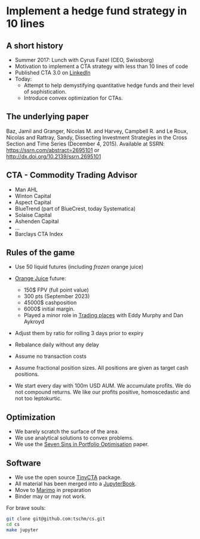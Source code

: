 # Implement a hedge fund strategy in 10 lines

## A short history

* Summer 2017: Lunch with Cyrus Fazel (CEO, Swissborg)
* Motivation to implement a CTA strategy with less than 10 lines of code
* Published CTA 3.0 on [LinkedIn](https://www.linkedin.com/pulse/implement-cta-less-than-10-lines-code-thomas-schmelzer/)
* Today:
  * Attempt to help demystifying quantitative hedge funds and
    their level of sophistication.
  * Introduce convex optimization for CTAs.

## The underlying paper

Baz, Jamil and Granger, Nicolas M. and Harvey, Campbell R.
and Le Roux, Nicolas and Rattray, Sandy,
Dissecting Investment Strategies in the Cross Section
and Time Series (December 4, 2015).
Available at SSRN: <https://ssrn.com/abstract=2695101> or
<http://dx.doi.org/10.2139/ssrn.2695101>

## CTA - Commodity Trading Advisor

* Man AHL
* Winton Capital
* Aspect Capital
* BlueTrend (part of BlueCrest, today Systematica)
* Solaise Capital
* Ashenden Capital
* ...
* Barclays CTA Index

## Rules of the game

* Use 50 liquid futures (including *frozen* orange juice)
* [Orange Juice](https://www.investing.com/commodities/orange-juice) future:

  * 150$ FPV (full point value)
  * 300 pts (September 2023)
  * 45000$ cashposition
  * 6000$ initial margin.
  * Played a minor role in [Trading places](https://en.wikipedia.org/wiki/Trading_Places)
    with Eddy Murphy and Dan Aykroyd

* Adjust them by ratio for rolling 3 days prior to expiry
* Rebalance daily without any delay
* Assume no transaction costs
* Assume fractional position sizes. All positions are given
  as target cash positions.
* We start every day with 100m USD AUM. We accumulate profits.
  We do not compound returns.
  We like our profits positive, homoscedastic and not too leptokurtic.

## Optimization

* We barely scratch the surface of the area.
* We use analytical solutions to convex problems.
* We use the [Seven Sins in Portfolio Optimisation](https://arxiv.org/abs/1310.3396)
  paper.

## Software

* We use the open source [TinyCTA](https://pypi.org/project/TinyCTA/) package.
* All material has been merged into a [JupyterBook](https://jupyterbook.org/en/stable/intro.html).
* Move to [Marimo](https://github.com/marimo-team/marimo) in preparation
* Binder may or may not work.

For brave souls:

```bash
git clone git@github.com:tschm/cs.git
cd cs
make jupyter
```
